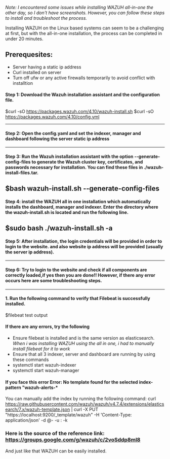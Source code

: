 *Note: I encountered some issues while installing WAZUH all-in-one the other day, so I don't have screenshots. However, you can follow these steps to install and troubleshoot the process.* 

Installing WAZUH on the Linux based systems can seem to be a challenging at first, but with the all-in-one installation, the process can be completed in under 20 minutes.


## Prerequesites: 
- Server having a static ip address
- Curl installed on server
- Turn off ufw or any active firewalls temporarily to avoid conflict with installtion

#### Step 1: Download the Wazuh installation assistant and the configuration file.
$curl -sO https://packages.wazuh.com/4.10/wazuh-install.sh
$curl -sO https://packages.wazuh.com/4.10/config.yml

--- 
#### Step 2: Open the config.yaml and set the indexer, manager and dashboard <ip-address> following the server static ip address
--- 
#### Step 3: Run the Wazuh installation assistant with the option --generate-config-files to generate the Wazuh cluster key, certificates, and passwords necessary for installation. You can find these files in ./wazuh-install-files.tar.

$bash wazuh-install.sh --generate-config-files
---
#### Step 4: install the WAZUH all in one installation which automatically installs the dashboard, manager and indexer. Enter the directory where the wazuh-install.sh is located and run the following line.

$sudo bash ./wazuh-install.sh -a
---
#### Step 5: After installation, the login credentials will be provided in order to login to the website. and also website ip address will be provided (usually the server ip address). 
----
#### Step 6: Try to login to the website and check if all components are correctly loaded,if yes then you are done!! However, if there any error occurs here are some troubleshooting steps.
----
#### 1. Run the following command to verify that Filebeat is successfully installed. 
$filebeat test output

#### If there are any errors, try the following
- Ensure filebeat is installed and is the same version as elasticsearch. *When i was installing WAZUH using the all in one, i had to manually install filebeat for it to work*
- Ensure that all 3 indexer, server and dashboard are running by using these commands
- systemctl start wazuh-indexer
- systemctl start wazuh-manager

#### If you face this error Error: No template found for the selected index-pattern "wazuh-alerts-*
You can  manually add the index by running the following command:
curl https://raw.githubusercontent.com/wazuh/wazuh/v4.7.4/extensions/elasticsearch/7.x/wazuh-template.json | curl -X PUT "https://localhost:9200/_template/wazuh" -H 'Content-Type: application/json' -d @- -u <user>:<password> -k  

### Here is the source of the reference link: https://groups.google.com/g/wazuh/c/2voSddp8ml8

And just like that WAZUH can be easily installed. 






